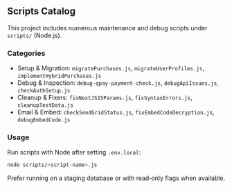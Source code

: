 ## Scripts Catalog

This project includes numerous maintenance and debug scripts under `scripts/` (Node.js).

### Categories
- Setup & Migration: `migratePurchases.js`, `migrateUserProfiles.js`, `implementHybridPurchases.js`
- Debug & Inspection: `debug-qpay-payment-check.js`, `debugApiIssues.js`, `checkAuthSetup.js`
- Cleanup & Fixers: `fixNextJS15Params.js`, `fixSyntaxErrors.js`, `cleanupTestData.js`
- Email & Embed: `checkSendGridStatus.js`, `fixEmbedCodeDecryption.js`, `debugEmbedCode.js`

### Usage

Run scripts with Node after setting `.env.local`:
```bash
node scripts/<script-name>.js
```

Prefer running on a staging database or with read‑only flags when available.


